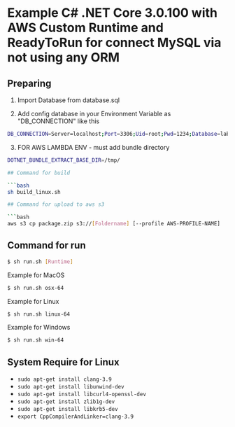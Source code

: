 # Example C# .NET Core 3.0.100 with AWS Custom Runtime and ReadyToRun for connect MySQL via not using any ORM

## Preparing

1. Import Database from database.sql

2. Add config database in your Environment Variable as "DB_CONNECTION" like this

```bash
DB_CONNECTION=Server=localhost;Port=3306;Uid=root;Pwd=1234;Database=lab;CharSet=utf8;ConvertZeroDateTime=True;
```

3. FOR AWS LAMBDA ENV - must add bundle directory

```bash
DOTNET_BUNDLE_EXTRACT_BASE_DIR=/tmp/

## Command for build

```bash
sh build_linux.sh

## Command for upload to aws s3

```bash
aws s3 cp package.zip s3://[Foldername] [--profile AWS-PROFILE-NAME]
```

## Command for run
```bash
$ sh run.sh [Runtime]
```

Example for MacOS
```bash
$ sh run.sh osx-64
```

Example for Linux
```bash
$ sh run.sh linux-64
```

Example for Windows
```bash
$ sh run.sh win-64
```

## System Require for Linux

- `sudo apt-get install clang-3.9`
- `sudo apt-get install libunwind-dev`
- `sudo apt-get install libcurl4-openssl-dev`
- `sudo apt-get install zlib1g-dev`
- `sudo apt-get install libkrb5-dev`
- `export CppCompilerAndLinker=clang-3.9`
